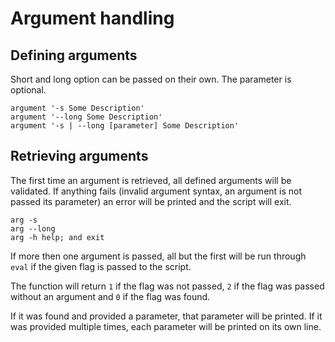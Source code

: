 # Argument handling
## Defining arguments
Short and long option can be passed on their own.
The parameter is optional.
```fish
argument '-s Some Description'
argument '--long Some Description'
argument '-s | --long [parameter] Some Description'
```

## Retrieving arguments
The first time an argument is retrieved, all defined arguments will be validated. If anything fails (invalid argument syntax, an argument is not passed its parameter) an error will be printed and the script will exit.

```fish
arg -s
arg --long
arg -h help; and exit
```

If more then one argument is passed, all but the first will be run through `eval` if the given flag is passed to the script.

The function will return `1` if the flag was not passed, `2` if the flag was passed without an argument and `0` if the flag was found.

If it was found and provided a parameter, that parameter will be printed.
If it was provided multiple times, each parameter will be printed on its own line.
